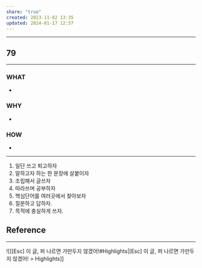 ```yaml
---
share: "true"
created: 2023-11-02 13:35
updated: 2024-01-17 12:57
---
```


---
## 79
---
### WHAT
- 
### WHY
- 
### HOW
- 
---

1. 일단 쓰고 퇴고하자
2. 말하고자 하는 한 문장에 살붙이자
3. 조립해서 글쓰자
4. 따라쓰며 공부하자
5. 핵심단어를 여러곳에서 찾아보자
6. 질문하고 답하자.
7. 목적에 충실하게 쓰자.

## Reference
---
![[[Esc] 이 글, 퍼 나르면 가만두지 않겠어!#Highlights|[Esc] 이 글, 퍼 나르면 가만두지 않겠어! > Highlights]]
